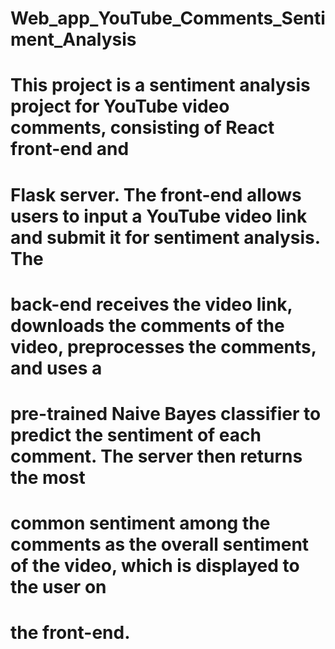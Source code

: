 # Web_app_YouTube_Comments_Sentiment_Analysis
# This project is a sentiment analysis project for YouTube video comments, consisting of React front-end and 
# Flask server. The front-end allows users to input a YouTube video link and submit it for sentiment analysis. The 
# back-end receives the video link, downloads the comments of the video, preprocesses the comments, and uses a 
# pre-trained Naive Bayes classifier to predict the sentiment of each comment. The server then returns the most 
# common sentiment among the comments as the overall sentiment of the video, which is displayed to the user on 
# the front-end.
